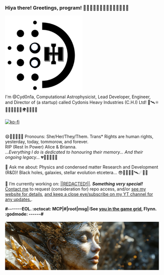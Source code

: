 ### Hiya there! Greetings, program! 🤖👩🏻‍🎤👩🏻‍🚀🚀🤘🏻🚴🏻‍♀️👋<br>
![Logo](https://github.com/Cydonis-Heavy-Industries-C-H-I-Ltd/Cydonis-Heavy-Industries-C-H-I-Ltd.github.io/blob/main/chi-logo-only_transparent.png?raw=true) <br>
I'm @Cyd0n1a, Computational Astrophysicist, Lead Developer, Engineer, and Director of (a startup) called Cydonis Heavy Industries (C.H.I) Ltd! 🧰🛰️⚛🧲👩🏻‍🔬🔭🌃🌍🚀👩‍🚀😎<br><br>
[![ko-fi](https://ko-fi.com/img/githubbutton_sm.svg)](https://ko-fi.com/U7U6VT0TP)<br><br>

😄🏳️‍⚧️🌈🏳️‍🌈 Pronouns: She/Her/They/Them. Trans* Rights are human rights, yesterday, today, tommorow, and forever.<br> RIP (Rest In Power) Alice & Brianna.<br> *...Everything I do is dedicated to honouring their memory... And their ongoing legacy...* 💔🏳️‍⚧️🌈🏳️‍🌈<br>

💬 Ask me about: Physics and condensed matter Research and Development (R&D)! Black holes, galaxies, stellar evolution etcetera... 😎👾🌃🚀🌌🛰️☄🌟✨<br>

🔭 I’m currently working on: [||REDACTED!||]([[https://www.youtube.com/watch?v=9PSEZCPR35Q](https://www.cydonis.co.uk/blog/coming-soon-tm/)]([https://www.youtube.com/watch?v=Fti3NjDl_Is](https://www.youtube.com/watch?v=Fti3NjDl_Is))). ***Something very special!*** [Contact me]([https://www.cydonis.co.uk/forums/](https://www.cydonis.co.uk/forums/index.php?style=2)) to request (consideration for) repo access, and/or [see my website for details](https://cydonis-heavy-industries-c-h-i-ltd.github.io/), [and keep a close eye/subscribe on my YT channel for any updates.](https://www.youtube.com/@CydoniaPhysGeekGirl/videos).<br>

**#-------EOL. :octocat: MCP|#|root|msg|:See [you in the game grid](https://www.youtube.com/watch?v=jyqS4IS7h8Y), Flynn. :godmode: ------#**<br><br>
![Soma-Somnis](https://raw.githubusercontent.com/Cydonis-Heavy-Industries-C-H-I-Ltd/Cydonis-Heavy-Industries-C-H-I-Ltd.github.io/main/soma-somnis.jpg)
<!--
**Cyd0n1a/Cyd0n1a** is a ✨ _special_ ✨ repository because its `README.md` (this file) appears on your GitHub profile.

Here are some ideas to get you started:

- 🔭 I’m currently working on ...
- 🌱 I’m currently learning ...
- 👯 I’m looking to collaborate on ...
- 🤔 I’m looking for help with ...
- 💬 Ask me about ...
- 📫 How to reach me: ...
- 😄 Pronouns: ...
- ⚡ Fun fact: ...
-->
